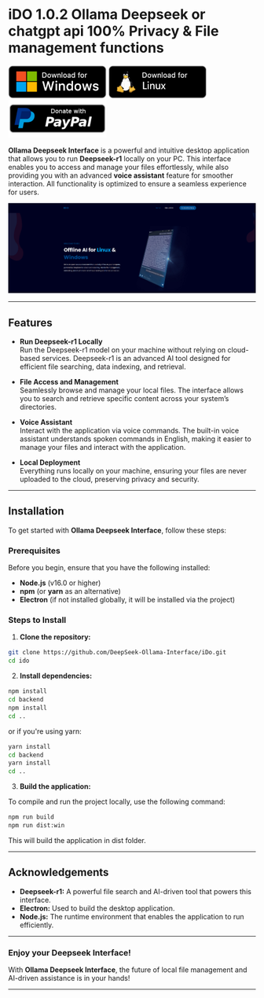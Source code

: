 # iDO 1.0.2 Ollama Deepseek or chatgpt api 100% Privacy & File management functions

[![Windows](https://github.com/DeepSeek-Ollama-Interface/iDo/blob/main/windows.png?raw=true)](https://github.com/DeepSeek-Ollama-Interface/iDo/releases/download/1.0.2/iDo-1.0.2-win32-x86_64.zip) 
[![Linux](https://github.com/DeepSeek-Ollama-Interface/iDo/blob/main/linux.png?raw=true)](https://github.com/DeepSeek-Ollama-Interface/iDo/releases/download/1.0.2/iDo-1.0.2-linux-x86_64.zip) 
[![Donate](https://github.com/DeepSeek-Ollama-Interface/iDo/blob/main/donate.png?raw=true)](https://www.paypal.com/paypalme/evilself) 

**Ollama Deepseek Interface** is a powerful and intuitive desktop application that allows you to run **Deepseek-r1** locally on your PC. This interface enables you to access and manage your files effortlessly, while also providing you with an advanced **voice assistant** feature for smoother interaction. All functionality is optimized to ensure a seamless experience for users.

![Website Preview](https://github.com/DeepSeek-Ollama-Interface/iDo/blob/main/Image.png?raw=true)

---

## Features

- **Run Deepseek-r1 Locally**  
  Run the Deepseek-r1 model on your machine without relying on cloud-based services. Deepseek-r1 is an advanced AI tool designed for efficient file searching, data indexing, and retrieval.

- **File Access and Management**  
  Seamlessly browse and manage your local files. The interface allows you to search and retrieve specific content across your system’s directories.

- **Voice Assistant**  
  Interact with the application via voice commands. The built-in voice assistant understands spoken commands in English, making it easier to manage your files and interact with the application.

- **Local Deployment**  
  Everything runs locally on your machine, ensuring your files are never uploaded to the cloud, preserving privacy and security.

---

## Installation

To get started with **Ollama Deepseek Interface**, follow these steps:

### Prerequisites

Before you begin, ensure that you have the following installed:

- **Node.js** (v16.0 or higher)
- **npm** (or **yarn** as an alternative)
- **Electron** (if not installed globally, it will be installed via the project)
  
### Steps to Install

1. **Clone the repository:**

```bash
git clone https://github.com/DeepSeek-Ollama-Interface/iDo.git
cd ido
```

2. **Install dependencies:**

```bash
npm install
cd backend
npm install
cd ..
```

or if you're using yarn:

```bash
yarn install
cd backend
yarn install
cd ..
```

3. **Build the application:**

To compile and run the project locally, use the following command:

```bash
npm run build
npm run dist:win
```

This will build the application in dist folder.

---

## Acknowledgements

- **Deepseek-r1:** A powerful file search and AI-driven tool that powers this interface.
- **Electron:** Used to build the desktop application.
- **Node.js:** The runtime environment that enables the application to run efficiently.

---

### Enjoy your Deepseek Interface!

With **Ollama Deepseek Interface**, the future of local file management and AI-driven assistance is in your hands!

---

